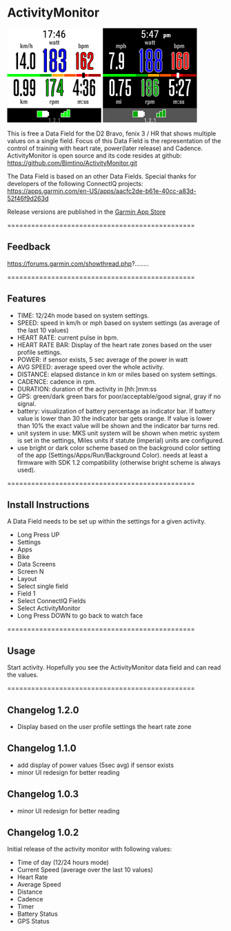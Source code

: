 # ActivityMonitor

![ActivityMonitor Screenshot White](doc/ActivityMonitorMetricWB.png) ![ActivityMonitor Screenshot Black](doc/ActivityMonitorStatuteBB.png)

This is free a Data Field for the D2 Bravo, fenix 3 / HR that shows multiple values on a single field. 
Focus of this Data Field is the representation of the control of training with heart rate, power(later release) and Cadence.
ActivityMonitor is open source and its code resides at github: https://github.com/Bimtino/ActivityMonitor.git

The Data Field is based on an other Data Fields. Special thanks for developers of the following ConnectIQ projects:
https://apps.garmin.com/en-US/apps/aacfc2de-b61e-40cc-a83d-52f46f9d263d

Release versions are published in the [Garmin App Store](https://.......)

===============================================

## Feedback 
https://forums.garmin.com/showthread.php?........

===============================================

## Features
* TIME: 12/24h mode based on system settings.
* SPEED: speed in km/h or mph based on system settings (as average of the last 10 values)
* HEART RATE: current pulse in bpm.
* HEART RATE BAR: Display of the heart rate zones based on the user profile settings.
* POWER: if sensor exists, 5 sec average of the power in watt 
* AVG SPEED: average speed over the whole activity.
* DISTANCE: elapsed distance in km or miles based on system settings.
* CADENCE: cadence in rpm.
* DURATION: duration of the activity in [hh:]mm:ss
* GPS: green/dark green bars for poor/acceptable/good signal, gray if no signal.
* battery: visualization of battery percentage as indicator bar. 
  If battery value is lower than 30 the indicator bar gets orange. If value is lower than 10% the exact value will be shown and the indicator bar turns red.
* unit system in use: MKS unit system will be shown when metric system is set in the settings, Miles units if statute (imperial) units are configured.
* use bright or dark color scheme based on the background color setting of the app (Settings/Apps/Run/Background Color).
  needs at least a firmware with SDK 1.2 compatibility (otherwise bright scheme is always used).

===============================================

## Install Instructions
A Data Field needs to be set up within the settings for a given activity.

* Long Press UP
* Settings
* Apps
* Bike
* Data Screens
* Screen N
* Layout
* Select single field
* Field 1
* Select ConnectIQ Fields
* Select ActivityMonitor
* Long Press DOWN to go back to watch face

===============================================

## Usage
Start activity.
Hopefully you see the ActivityMonitor data field and can read the values.

===============================================

## Changelog 1.2.0
* Display based on the user profile settings the heart rate zone

## Changelog 1.1.0
* add display of power values (5sec avg) if sensor exists
* minor UI redesign for better reading

## Changelog 1.0.3
* minor UI redesign for better reading

## Changelog 1.0.2
Initial release of the activity monitor with following values:
* Time of day (12/24 hours mode)
* Current Speed (average over the last 10 values)
* Heart Rate
* Average Speed
* Distance
* Cadence
* Timer
* Battery Status
* GPS Status 
